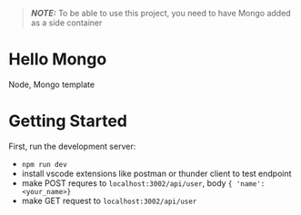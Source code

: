 > **_NOTE:_** To be able to use this project, you need to have Mongo added as a side container

# Hello Mongo

Node, Mongo template

# Getting Started

First, run the development server:

- `npm run dev`
- install vscode extensions like postman or thunder client to test endpoint
- make POST requres to `localhost:3002/api/user`, body `{ 'name': <your_name>}`
- make GET request to `localhost:3002/api/user`

